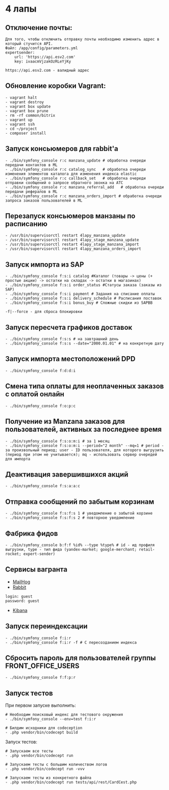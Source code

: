 # 4 лапы

## Отключение почты:

```
Для того, чтобы отключить отправку почты необходимо изменить адрес в который стучится API.
Файл: /app/config/parameters.yml
expertsender:
    url: 'https://api.esv2.com'
    key: ivaacmVjzakOzRLeYjKy
    
https://api.esv2.com - валидный адрес    
```

## Обновление коробки Vagrant:

```
- vagrant halt
- vagrant destroy
- vagrant box update
- vagrant box prune
- rm -rf common/bitrix
- vagrant up
- vagrant ssh
- cd ~/project
- composer install
```
## Запуск консьюмеров для rabbit'а

```
- ./bin/symfony_console r:c manzana_update # обработка очереди передачи контактов в ML
- ./bin/symfony_console r:c catalog_sync   # обработка очереди изменения элементов каталога для изменения индекса elastic 
- ./bin/symfony_console r:c callback_set   # обработка очереди отправки сообщений о запросе обратного звонка на АТС
- ./bin/symfony_console r:c manzana_referral_add   # обработка очереди передачи рефералов в ML
- ./bin/symfony_console r:c manzana_orders_import # обработка очереди запроса заказов пользователей в ML
```

## Перезапуск консьюмеров манзаны по расписанию
```
- /usr/bin/supervisorctl restart 4lapy_manzana_update
- /usr/bin/supervisorctl restart 4lapy_stage_manzana_update
- /usr/bin/supervisorctl restart 4lapy_stage_manzana_import
- /usr/bin/supervisorctl restart 4lapy_manzana_orders_import
```

## Запуск импорта из SAP 

```
- ./bin/symfony_console f:s:i catalog #Каталог (товары -> цены (+ простые акции) -> остатки на складах -> остатки в магазинах)
- ./bin/symfony_console f:s:i order_status #Статусы заказа (заказы из SAP)
- ./bin/symfony_console f:s:i payment # Задания на списание оплаты
- ./bin/symfony_console f:s:i delivery_schedule # Расписания поставок
- ./bin/symfony_console f:s:i bonus_buy # Сложные скидки из SAPBB 
```
```
-f|--force - для сброса блокировки
```

## Запуск пересчета графиков доставок

```
- ./bin/symfony_console f:s:s # на завтрашний день
- ./bin/symfony_console f:s:s --date="2000.01.01" # на конкретную дату
```

## Запуск импорта местоположений DPD

```
- ./bin/symfony_console f:d:d:i
```


## Смена типа оплаты для неоплаченных заказов с оплатой онлайн

```
- ./bin/symfony_console f:o:p:c
```

## Получение из Manzana заказов для пользователей, активных за последнее время

```
- ./bin/symfony_console f:s:o:m:i # за 1 месяц
- ./bin/symfony_console f:s:o:m:i --period="2 month" --mq=1 # period - за произвольный период; user - ID пользователя, для которого выгрузить (период при этом не учитывается); mq - использовать сервер очередей для импорта
```

## Деактивация завершившихся акций

```
- ./bin/symfony_console f:s:a:a:c
```

## Отправка сообщений по забытым корзинам

```
- ./bin/symfony_console f:s:f:s 1 # уведомление о забытой корзине
- ./bin/symfony_console f:s:f:s 2 # повторное уведомление
```

## Фабрика фидов

```
- ./bin/symfony_console b:f:f %id% --type %type% # id - ид профиля выгрузки, type - тип фида (yandex-market; google-merchant; retail-rocket; expert-sender)
```

## Сервисы вагранта

* [MailHog](http://4lapy.vag:8025/)
* [Rabbit](http://4lapy.vag:15672/)
```
login: guest
password: guest
```
* [Kibana](http://4lapy.vag:5601/)


## Запуск переиндексации
```
- ./bin/symfony_console f:i:r 
- ./bin/symfony_console f:i:r -f # С пересозданием индекса 
```

## Сбросить пароль для пользователей группы FRONT_OFFICE_USERS
```
- ./bin/symfony_console f:f:p:r
```

## Запуск тестов

При первом запуске выполнить: 
```
# Необходим поисковый индекс для тестового окружения
- ./bin/symfony_console --env=test f:i:r

# Билдим исходники для codeception 
- .php vendor/bin/codecept build 
```

Запуск тестов:
```
# Запускаем все тесты
- .php vendor/bin/codecept run 

# Запускаем тесты с большим количеством логов
- .php vendor/bin/codecept run -vvv

# Запускаем тесты из конкретного файла
- .php vendor/bin/codecept run tests/api/rest/CardCest.php
```
